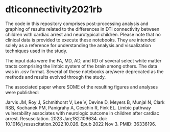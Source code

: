 # dticonnectivity2021rb

The code in this repository comprises post-processing analysis and graphing of results related to the differences in DTI connectivity between children with cardiac arrest and neurotypical children. Please note that no clinical data is provided to execute these notebooks. They are intended solely as a reference for understanding the analysis and visualization techniques used in the study. 

The input data were the FA, MD, AD, and RD of several select white matter tracts comprising the limbic system of the brain among others. The data was in .csv format. Several of these notebooks are/were deprecated as the methods and results evolved through the study.

The associated paper where SOME of the resulting figures and analyses were published:

Jarvis JM, Roy J, Schmithorst V, Lee V, Devine D, Meyers B, Munjal N, Clark RSB, Kochanek PM, Panigrahy A, Ceschin R, Fink EL. Limbic pathway vulnerability associates with neurologic outcome in children after cardiac arrest. Resuscitation. 2023 Jan;182:109634. doi: 10.1016/j.resuscitation.2022.10.026. Epub 2022 Nov 3. PMID: 36336196.
